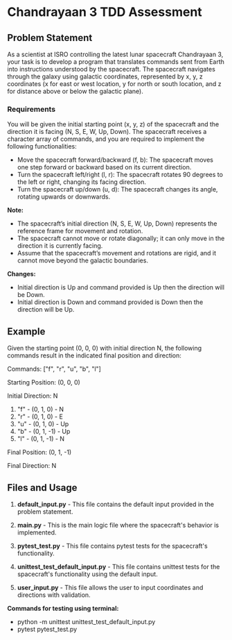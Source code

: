 # Chandrayaan 3 TDD Assessment

## Problem Statement

As a scientist at ISRO controlling the latest lunar spacecraft Chandrayaan 3, your task is to develop a program that translates commands sent from Earth into instructions understood by the spacecraft. The spacecraft navigates through the galaxy using galactic coordinates, represented by x, y, z coordinates (x for east or west location, y for north or south location, and z for distance above or below the galactic plane).

### Requirements

You will be given the initial starting point (x, y, z) of the spacecraft and the direction it is facing (N, S, E, W, Up, Down). The spacecraft receives a character array of commands, and you are required to implement the following functionalities:

- Move the spacecraft forward/backward (f, b): The spacecraft moves one step forward or backward based on its current direction.
- Turn the spacecraft left/right (l, r): The spacecraft rotates 90 degrees to the left or right, changing its facing direction.
- Turn the spacecraft up/down (u, d): The spacecraft changes its angle, rotating upwards or downwards.

**Note:**

- The spacecraft’s initial direction (N, S, E, W, Up, Down) represents the reference frame for movement and rotation.
- The spacecraft cannot move or rotate diagonally; it can only move in the direction it is currently facing.
- Assume that the spacecraft’s movement and rotations are rigid, and it cannot move beyond the galactic boundaries.

**Changes:**
- Initial direction is Up and command provided is Up then the direction will be Down.
- Initial direction is Down and command provided is Down then the direction will be Up.

## Example

Given the starting point (0, 0, 0) with initial direction N, the following commands result in the indicated final position and direction:

Commands: ["f", "r", "u", "b", "l"]

Starting Position: (0, 0, 0)

Initial Direction: N

1. "f" - (0, 1, 0) - N
2. "r" - (0, 1, 0) - E
3. "u" - (0, 1, 0) - Up
4. "b" - (0, 1, -1) - Up
5. "l" - (0, 1, -1) - N

Final Position: (0, 1, -1)

Final Direction: N

## Files and Usage

1. **default_input.py** - This file contains the default input provided in the problem statement.

2. **main.py** - This is the main logic file where the spacecraft's behavior is implemented.

3. **pytest_test.py** - This file contains pytest tests for the spacecraft's functionality.

4. **unittest_test_default_input.py** - This file contains unittest tests for the spacecraft's functionality using the default input.

5. **user_input.py** - This file allows the user to input coordinates and directions with validation.

**Commands for testing using terminal:**
- python -m unittest unittest_test_default_input.py
- pytest pytest_test.py



